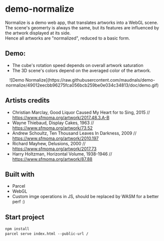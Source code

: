 # demo-normalize 

Normalize is a demo web app, that translates artworks into a WebGL scene.  
The scene's geomerty is always the same, but its features are influenced by the artwork displayed at its side.  
Hence all artworks are "normalized", reduced to a basic form.

## Demo:  

* The cube's rotation speed depends on overall artwork saturation 
* The 3D scene's colors depend on the averaged color of the artwork.  

<p align="center">
![Demo Normalize](https://raw.githubusercontent.com/maudnals/demo-normalize/49012eecbb96275fca056bcb259be0e034c34813/doc/demo.gif)
</p>




## Artists credits 

* Christian Marclay, Good Liquor Caused My Heart for to Sing, 2015 // https://www.sfmoma.org/artwork/2017.48.3.A-B
* Wayne Thiebaud, Display Cakes, 1963 // https://www.sfmoma.org/artwork/73.52
* Andrew Schoultz, Ten Thousand Leaves In Darkness, 2009 // https://www.sfmoma.org/artwork/2010.197
* Richard Mayhew, Delusions, 2000 // https://www.sfmoma.org/artwork/2017.73
* Harry Holtzman, Horizontal Volume, 1938-1946 // https://www.sfmoma.org/artwork/87.88

## Built with  
* Parcel
* WebGL 
* Custom imge operations in JS, should be replaced by WASM for a better perf :)

## Start project 

```
npm install
parcel serve index.html --public-url /
```
